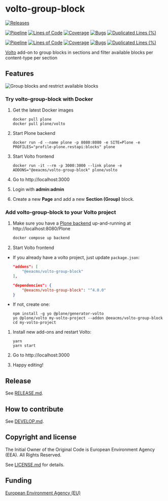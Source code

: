 # volto-group-block

[![Releases](https://img.shields.io/github/v/release/eea/volto-group-block)](https://github.com/eea/volto-group-block/releases)

[![Pipeline](https://ci.eionet.europa.eu/buildStatus/icon?job=volto-addons%2Fvolto-group-block%2Fmaster&subject=master)](https://ci.eionet.europa.eu/view/Github/job/volto-addons/job/volto-group-block/job/master/display/redirect)
[![Lines of Code](https://sonarqube.eea.europa.eu/api/project_badges/measure?project=volto-group-block-master&metric=ncloc)](https://sonarqube.eea.europa.eu/dashboard?id=volto-group-block-master)
[![Coverage](https://sonarqube.eea.europa.eu/api/project_badges/measure?project=volto-group-block-master&metric=coverage)](https://sonarqube.eea.europa.eu/dashboard?id=volto-group-block-master)
[![Bugs](https://sonarqube.eea.europa.eu/api/project_badges/measure?project=volto-group-block-master&metric=bugs)](https://sonarqube.eea.europa.eu/dashboard?id=volto-group-block-master)
[![Duplicated Lines (%)](https://sonarqube.eea.europa.eu/api/project_badges/measure?project=volto-group-block-master&metric=duplicated_lines_density)](https://sonarqube.eea.europa.eu/dashboard?id=volto-group-block-master)

[![Pipeline](https://ci.eionet.europa.eu/buildStatus/icon?job=volto-addons%2Fvolto-group-block%2Fdevelop&subject=develop)](https://ci.eionet.europa.eu/view/Github/job/volto-addons/job/volto-group-block/job/develop/display/redirect)
[![Lines of Code](https://sonarqube.eea.europa.eu/api/project_badges/measure?project=volto-group-block-develop&metric=ncloc)](https://sonarqube.eea.europa.eu/dashboard?id=volto-group-block-develop)
[![Coverage](https://sonarqube.eea.europa.eu/api/project_badges/measure?project=volto-group-block-develop&metric=coverage)](https://sonarqube.eea.europa.eu/dashboard?id=volto-group-block-develop)
[![Bugs](https://sonarqube.eea.europa.eu/api/project_badges/measure?project=volto-group-block-develop&metric=bugs)](https://sonarqube.eea.europa.eu/dashboard?id=volto-group-block-develop)
[![Duplicated Lines (%)](https://sonarqube.eea.europa.eu/api/project_badges/measure?project=volto-group-block-develop&metric=duplicated_lines_density)](https://sonarqube.eea.europa.eu/dashboard?id=volto-group-block-develop)

[Volto](https://github.com/plone/volto) add-on to group blocks in sections and filter available blocks per content-type per section

## Features

![Group blocks and restrict available blocks](https://github.com/eea/volto-group-block/raw/docs/docs/volto-group-block.gif)

### Try volto-group-block with Docker

1. Get the latest Docker images

   ```
   docker pull plone
   docker pull plone/volto
   ```

1. Start Plone backend

   ```
   docker run -d --name plone -p 8080:8080 -e SITE=Plone -e PROFILES="profile-plone.restapi:blocks" plone
   ```

1. Start Volto frontend

   ```
   docker run -it --rm -p 3000:3000 --link plone -e ADDONS="@eeacms/volto-group-block" plone/volto
   ```

1. Go to http://localhost:3000

1. Login with **admin:admin**

1. Create a new **Page** and add a new **Section (Group)** block.

### Add volto-group-block to your Volto project

1. Make sure you have a [Plone backend](https://plone.org/download) up-and-running at http://localhost:8080/Plone

   ```Bash
   docker compose up backend
   ```

1. Start Volto frontend

- If you already have a volto project, just update `package.json`:

  ```JSON
  "addons": [
      "@eeacms/volto-group-block"
  ],

  "dependencies": {
      "@eeacms/volto-group-block": "^4.0.0"
  }
  ```

- If not, create one:

  ```
  npm install -g yo @plone/generator-volto
  yo @plone/volto my-volto-project --addon @eeacms/volto-group-block
  cd my-volto-project
  ```

1. Install new add-ons and restart Volto:

   ```
   yarn
   yarn start
   ```

1. Go to http://localhost:3000

1. Happy editing!

## Release

See [RELEASE.md](https://github.com/eea/volto-group-block/blob/master/RELEASE.md).

## How to contribute

See [DEVELOP.md](https://github.com/eea/volto-group-block/blob/master/DEVELOP.md).

## Copyright and license

The Initial Owner of the Original Code is European Environment Agency (EEA).
All Rights Reserved.

See [LICENSE.md](https://github.com/eea/volto-group-block/blob/master/LICENSE.md) for details.

## Funding

[European Environment Agency (EU)](http://eea.europa.eu)
